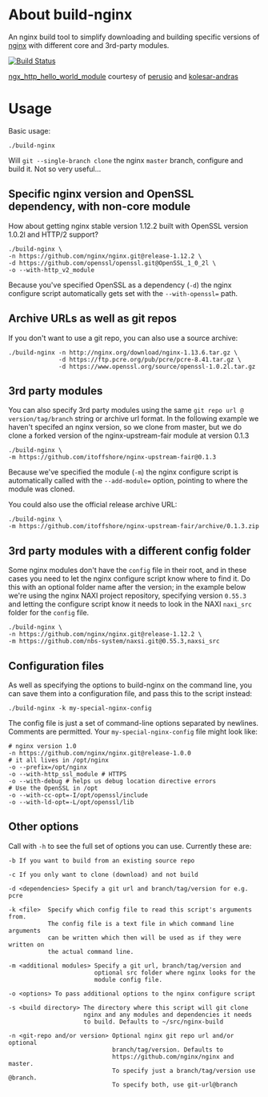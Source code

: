 # About build-nginx
An nginx build tool to simplify downloading and building specific versions of [nginx](http://nginx.org/) with different core and 3rd-party modules.

[![Build Status](https://travis-ci.org/jaygooby/build-nginx.svg?branch=master)](https://travis-ci.org/jaygooby/build-nginx)

[ngx_http_hello_world_module](https://github.com/jaygooby/build-nginx/tree/hello-world-module) courtesy of [perusio](https://github.com/perusio/nginx-hello-world-module) and [kolesar-andras](https://github.com/kolesar-andras/nginx-hello-world-module/tree/content-length)

# Usage
Basic usage:

```
./build-nginx
```

Will `git --single-branch clone` the nginx `master` branch, configure and build it. Not so very useful...

## Specific nginx version and OpenSSL dependency, with non-core module
How about getting nginx stable version 1.12.2 built with OpenSSL version 1.0.2l and HTTP/2 support?

```
./build-nginx \
-n https://github.com/nginx/nginx.git@release-1.12.2 \
-d https://github.com/openssl/openssl.git@OpenSSL_1_0_2l \
-o --with-http_v2_module
```

Because you've specified OpenSSL as a dependency (`-d`) the nginx configure script automatically gets set with the `--with-openssl=` path.

## Archive URLs as well as git repos
If you don't want to use a git repo, you can also use a source archive:

```
./build-nginx -n http://nginx.org/download/nginx-1.13.6.tar.gz \
              -d https://ftp.pcre.org/pub/pcre/pcre-8.41.tar.gz \
              -d https://www.openssl.org/source/openssl-1.0.2l.tar.gz
```

## 3rd party modules
You can also specify 3rd party modules using the same `git repo url @ version/tag/branch` string or archive url format. In the following example we haven't specifed an nginx version, so we clone from master, but we do clone a forked version of the nginx-upstream-fair module at version 0.1.3

```
./build-nginx \
-m https://github.com/itoffshore/nginx-upstream-fair@0.1.3
```

Because we've specified the module (`-m`) the nginx configure script is automatically called with the `--add-module=` option, pointing to where the module was cloned.

You could also use the official release archive URL:

```
./build-nginx \
-m https://github.com/itoffshore/nginx-upstream-fair/archive/0.1.3.zip
```

## 3rd party modules with a different config folder
Some nginx modules don't have the `config` file in their root, and in these cases you need to let the nginx configure script know where to find it. Do this with an optional folder name after the version; in the example below we're using the nginx NAXI project repository, specifying version `0.55.3` and letting the configure script know it needs to look in the NAXI `naxi_src` folder for the `config` file.

```
./build-nginx \
-n https://github.com/nginx/nginx.git@release-1.12.2 \
-m https://github.com/nbs-system/naxsi.git@0.55.3,naxsi_src
```

## Configuration files
As well as specifying the options to build-nginx on the command line, you can save them into a configuration file, and pass this to the script instead:

```
./build-nginx -k my-special-nginx-config
```

The config file is just a set of command-line options separated by newlines. Comments are permitted. Your `my-special-nginx-config` file might look like:

```
# nginx version 1.0
-n https://github.com/nginx/nginx.git@release-1.0.0
# it all lives in /opt/nginx
-o --prefix=/opt/nginx
-o --with-http_ssl_module # HTTPS
-o --with-debug # helps us debug location directive errors
# Use the OpenSSL in /opt
-o --with-cc-opt=-I/opt/openssl/include
-o --with-ld-opt=-L/opt/openssl/lib
```

## Other options
Call with `-h` to see the full set of options you can use. Currently these are:

```
-b If you want to build from an existing source repo

-c If you only want to clone (download) and not build

-d <dependencies> Specify a git url and branch/tag/version for e.g. pcre

-k <file>  Specify which config file to read this script's arguments from.
           The config file is a text file in which command line arguments
           can be written which then will be used as if they were written on
           the actual command line.

-m <additional modules> Specify a git url, branch/tag/version and
                        optional src folder where nginx looks for the
                        module config file.

-o <options> To pass additional options to the nginx configure script

-s <build directory> The directory where this script will git clone
                     nginx and any modules and dependencies it needs
                     to build. Defaults to ~/src/nginx-build

-n <git-repo and/or version> Optional nginx git repo url and/or optional
                             branch/tag/version. Defaults to
                             https://github.com/nginx/nginx and master.
                             To specify just a branch/tag/version use @branch.
                             To specify both, use git-url@branch
```
